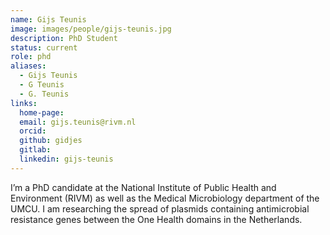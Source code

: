 ```yaml
---
name: Gijs Teunis
image: images/people/gijs-teunis.jpg
description: PhD Student
status: current
role: phd
aliases:
  - Gijs Teunis
  - G Teunis
  - G. Teunis
links:
  home-page: 
  email: gijs.teunis@rivm.nl
  orcid:
  github: gidjes
  gitlab:
  linkedin: gijs-teunis
---
```


I’m a PhD candidate at the National Institute of Public Health and Environment (RIVM) as well as the Medical Microbiology department of the UMCU. I am researching the spread of plasmids containing antimicrobial resistance genes between the One Health domains in the Netherlands.

